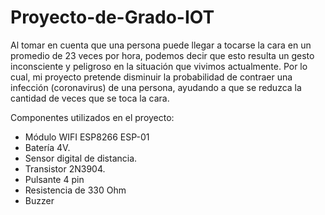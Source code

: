 # Proyecto-de-Grado-IOT
Al tomar en cuenta que una persona puede llegar a tocarse la cara en un promedio de 23 veces por hora, podemos decir que esto resulta un gesto inconsciente y peligroso en la situación que vivimos actualmente. Por lo cual, mi proyecto pretende disminuir la probabilidad de contraer una infección (coronavirus) de una persona,  ayudando a que se reduzca la cantidad de veces que se toca la cara.

Componentes utilizados en el proyecto:
- Módulo WIFI ESP8266 ESP-01
- Batería 4V.
- Sensor digital de distancia.
- Transistor 2N3904.
- Pulsante 4 pin
- Resistencia de 330 Ohm
- Buzzer
